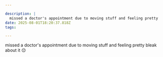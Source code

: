 ```yaml
---

description: |
  missed a doctor's appointment due to moving stuff and feeling pretty bleak about it 😔
date: 2025-08-01T18:20:37.818Z
tags: 

---
```

missed a doctor's appointment due to moving stuff and feeling pretty bleak about it 😔